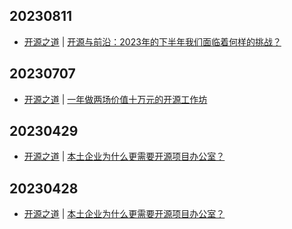 ## 20230811
- [开源之道](https://opensourceway.community/) | [开源与前沿：2023年的下半年我们面临着何样的挑战？](https://www.opensourceway.community/posts/open-source-conference/oscar-2023-open-source-frontier-and-challenge/)

## 20230707
- [开源之道](https://opensourceway.community/) | [一年做两场价值十万元的开源工作坊](https://www.opensourceway.community/posts/the_way_of_open_source/kuosi-offer-os-culture-workshop/)

## 20230429
- [开源之道](https://opensourceway.community/) | [本土企业为什么更需要开源项目办公室？](https://www.opensourceway.community/posts/open-source-conference/open-atom-summit-2023-ospo-subforum/)

## 20230428
- [开源之道](https://opensourceway.community/) | [本土企业为什么更需要开源项目办公室？](https://www.opensourceway.community/posts/open-source-conference/open-atom-summit-2023-ospo-subforum/)

